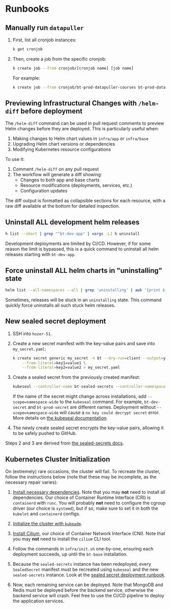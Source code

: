 # Runbooks

<!-- toc -->

## Manually run `datapuller`

1. First, list all cronjob instances:

    ```sh
    k get cronjob
    ```

2. Then, create a job from the specific cronjob:

    ```sh
    k create job --from cronjob/[cronjob name] [job name]
    ```

    For example:
    ```sh
    k create job --from cronjob/bt-prod-datapuller-courses bt-prod-datapuller-courses-manual-01
    ```

## Previewing Infrastructural Changes with `/helm-diff` before deployment

The `/helm-diff` command can be used in pull request comments to preview Helm changes before they are deployed. This is particularly useful when:

1. Making changes to Helm chart values in `infra/app` or `infra/base`
2. Upgrading Helm chart versions or dependencies
3. Modifying Kubernetes resource configurations

To use it:
1. Comment `/helm-diff` on any pull request
2. The workflow will generate a diff showing:
   - Changes to both app and base charts
   - Resource modifications (deployments, services, etc.)
   - Configuration updates

The diff output is formatted as collapsible sections for each resource, with a raw diff available at the bottom for detailed inspection.


## Uninstall ALL development helm releases

```sh
h list --short | grep "^bt-dev-app" | xargs -L1 h uninstall
```

Development deployments are limited by CI/CD. However, if for some reason the limit is bypassed, this is a quick command to uninstall all helm releases starting with `bt-dev-app`.

## Force uninstall ALL helm charts in "uninstalling" state

```sh
helm list --all-namespaces --all | grep 'uninstalling' | awk '{print $1}' | xargs -I {} helm delete --no-hooks {}
```

Sometimes, releases will be stuck in an `uninstalling` state. This command quickly force uninstalls all such stuck helm releases.

## New sealed secret deployment

1. SSH into `hozer-51`.
2. Create a new secret manifest with the key-value pairs and save into `my_secret.yaml`:

    ```sh
    k create secret generic my_secret -n bt --dry-run=client --output=yaml \
        --from-literal=key1=value1 \
        --from-literal=key2=value2 > my_secret.yaml
    ```

3. Create a sealed secret from the previously created manifest:

    ```sh
    kubeseal --controller-name bt-sealed-secrets --controller-namespace bt --secret-file my_secret.yaml --sealed-secret-file my_sealed_secret.yaml
    ```

    If the name of the secret might change across installations, add `--scope=namespace-wide` to the `kubeseal` command. For example, `bt-dev-secret` and `bt-prod-secret` are different names. Deployment without `--scope=namespace-wide` will cause a `no key could decrypt secret` error. More details on [the kubeseal documentation](https://github.com/bitnami-labs/sealed-secrets?tab=readme-ov-file#scopes).

4. The newly create sealed secret encrypts the key-value pairs, allowing it to be safely pushed to GitHub.

Steps 2 and 3 are derived from [the sealed-secrets docs](https://github.com/bitnami-labs/sealed-secrets?tab=readme-ov-file#usage).

## Kubernetes Cluster Initialization

On (extremely) rare occasions, the cluster will fail. To recreate the cluster, follow the instructions below (note that these may be incomplete, as the necessary repair varies):

1. [Install necessary dependencies](https://kubernetes.io/docs/setup/production-environment/tools/kubeadm/install-kubeadm/). Note that you may **not** need to install all dependencies. Our choice of Container Runtime Interface (CRI) is `containerd` with `runc`. You will probably **not** need to configure the cgroup driver (our choice is `systemd`), but if so, make sure to set it in both the `kubelet` and `containerd` configs.

2. [Initialize the cluster with `kubeadm`](https://kubernetes.io/docs/setup/production-environment/tools/kubeadm/create-cluster-kubeadm/).

3. [Install Cilium](https://docs.cilium.io/en/stable/gettingstarted/k8s-install-default/#install-the-cilium-cli), our choice of Container Network Interface (CNI). Note that you may **not** need to install the `cilium` CLI tool.

4. Follow the commands in `infra/init.sh` one-by-one, ensuring each deployment succeeds, up until the `bt-base` installation.

5. Because the `sealed-secrets` instance has been redeployed, every `SealedSecret` manifest must be recreated using `kubeseal` and the new `sealed-secrets` instance. Look at the [sealed secret deployment runbook](#new-sealed-secret-deployment).

6. Now, each remaining service can be deployed. Note that MongoDB and Redis must be deployed before the backend service, otherwise the backend service will crash. Feel free to use the CI/CD pipeline to deploy the application services.
